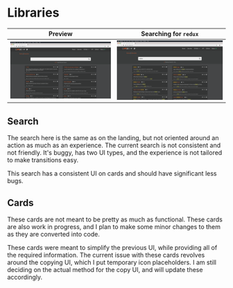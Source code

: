 # Libraries

| Preview | Searching for `redux` |
|---------|-----------------------|
| [![](Libraries.png)](Libraries.png) | [![](Libraries_Searching_redux.png)](Libraries_Searching_redux.png) |

## Search

The search here is the same as on the landing, but not oriented around an action as much as an experience.
The current search is not consistent and not friendly.
It's buggy, has two UI types, and the experience is not tailored to make transitions easy. 

This search has a consistent UI on cards and should have significant less bugs. 

## Cards

These cards are not meant to be pretty as much as functional.
These cards are also work in progress, and I plan to make some minor changes to them as they are converted into code. 

These cards were meant to simplify the previous UI, while providing all of the required information.
The current issue with these cards revolves around the copying UI, which I put temporary icon placeholders.
I am still deciding on the actual method for the copy UI, and will update these accordingly. 